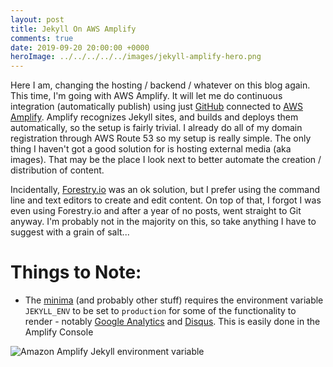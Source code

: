 ```yaml
---
layout: post
title: Jekyll On AWS Amplify
comments: true
date: 2019-09-20 20:00:00 +0000
heroImage: ../../../../../images/jekyll-amplify-hero.png
---
```


Here I am, changing the hosting / backend / whatever on this blog again. This time, I'm going with AWS Amplify. It will let me do continuous integration (automatically publish) using just [GitHub](https:github.com) connected to [AWS Amplify](https://aws.amazon.com/amplify/). Amplify recognizes Jekyll sites, and builds and deploys them automatically, so the setup is fairly trivial. I already do all of my domain registration through AWS Route 53 so my setup is really simple. The only thing I haven't got a good solution for is hosting external media (aka images). That may be the place I look next to better automate the creation / distribution of content.

Incidentally, [Forestry.io](https://forestry.io) was an ok solution, but I prefer using the command line and text editors to create and edit content. On top of that, I forgot I was even using Forestry.io and after a year of no posts, went straight to Git anyway. I'm probably not in the majority on this, so take anything I have to suggest with a grain of salt...

# Things to Note:

- The [minima](https://github.com/jekyll/minima) (and probably other stuff) requires the environment variable `JEKYLL_ENV` to be set to `production` for some of the functionality to render - notably [Google Analytics](https://analytics.google.com/) and [Disqus](https://disqus.com). This is easily done in the Amplify Console

![Amazon Amplify Jekyll environment variable](https://s3.amazonaws.com/media.jaywiggins.com/images/amplify-environment-variable.png 'Amazon Amplify Jekyll environment variable')
